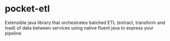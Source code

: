 # pocket-etl
Extensible java library that orchestrates batched ETL (extract, transform and load) of data between services using native fluent java to express your pipeline
